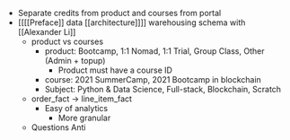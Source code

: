 - Separate credits from product and courses from portal
- [[[[Preface]] data [[architecture]]]] warehousing schema with [[Alexander Li]]
    - product vs courses
        - product: Bootcamp, 1:1 Nomad, 1:1 Trial, Group Class, Other (Admin + topup)
            - Product must have a course ID
        - course: 2021 SummerCamp, 2021 Bootcamp in blockchain
        - Subject: Python & Data Science, Full-stack, Blockchain, Scratch
    - order_fact -> line_item_fact
        - Easy of analytics
            - More granular
    - Questions Anti
